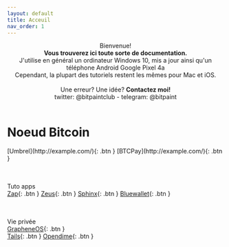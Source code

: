 ```yaml
---
layout: default
title: Acceuil
nav_order: 1
---
```


<center>
<span class="fs-8"> Bienvenue! </span><br>
<b>Vous trouverez ici toute sorte de documentation.</b><br>
J'utilise en général un ordinateur Windows 10, mis a jour ainsi qu'un téléphone Android Google Pixel 4a<br>
Cependant, la plupart des tutoriels restent les mêmes pour Mac et iOS.<br><br>
Une erreur? Une idée? <b>Contactez moi!<br></b>
twitter: @bitpaintclub - telegram: @bitpaint
</center>
<br>


# Noeud Bitcoin


<span class="fs-3">
[Umbrel](http://example.com/){: .btn }
</span>
<span class="fs-3">
[BTCPay](http://example.com/){: .btn }
</span>


<br><br>
<span class="fs-8">
Tuto apps
</span><br>
<span class="fs-3">
[Zap](http://example.com/){: .btn }
</span>
<span class="fs-3">
[Zeus](http://example.com/){: .btn }
</span>
<span class="fs-3">
[Sphinx](http://example.com/){: .btn }
</span>
<span class="fs-3">
[Bluewallet](http://example.com/){: .btn }
</span>

<br><br>
<span class="fs-8">
Vie privée
</span><br>
<span class="fs-3">
[GrapheneOS](http://example.com/){: .btn }
</span><br>
<span class="fs-3">
[Tails](http://example.com/){: .btn }
</span>
<span class="fs-3">
[Opendime](http://example.com/){: .btn }
</span>



